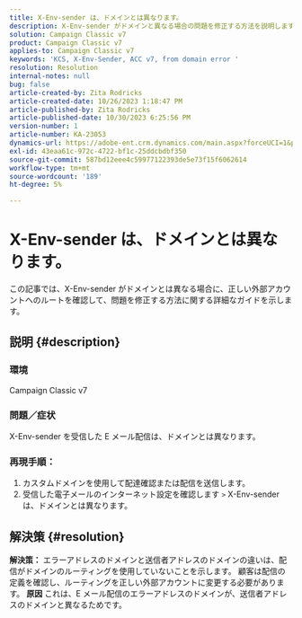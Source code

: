 ```yaml
---
title: X-Env-sender は、ドメインとは異なります。
description: X-Env-sender がドメインと異なる場合の問題を修正する方法を説明します。 ルーティングを正しい外部アカウントに変更します。
solution: Campaign Classic v7
product: Campaign Classic v7
applies-to: Campaign Classic v7
keywords: 'KCS, X-Env-Sender, ACC v7, from domain error '
resolution: Resolution
internal-notes: null
bug: false
article-created-by: Zita Rodricks
article-created-date: 10/26/2023 1:18:47 PM
article-published-by: Zita Rodricks
article-published-date: 10/30/2023 6:25:56 PM
version-number: 1
article-number: KA-23053
dynamics-url: https://adobe-ent.crm.dynamics.com/main.aspx?forceUCI=1&pagetype=entityrecord&etn=knowledgearticle&id=d912882f-0274-ee11-9ae7-6045bd006b4b
exl-id: 43eaa61c-972c-4722-bf1c-25ddcbdbf350
source-git-commit: 587bd12eee4c59977122393de5e73f15f6062614
workflow-type: tm+mt
source-wordcount: '189'
ht-degree: 5%

---
```


# X-Env-sender は、ドメインとは異なります。


この記事では、X-Env-sender がドメインとは異なる場合に、正しい外部アカウントへのルートを確認して、問題を修正する方法に関する詳細なガイドを示します。



## 説明 {#description}


### <b>環境</b>

Campaign Classic v7



### <b>問題／症状</b>

X-Env-sender を受信した E メール配信は、ドメインとは異なります。

### <b>再現手順：</b>

1. カスタムドメインを使用して配達確認または配信を送信します。
2. 受信した電子メールのインターネット設定を確認します `>`  X-Env-sender は、ドメインとは異なります。



## 解決策 {#resolution}

<b>解決策：</b>
エラーアドレスのドメインと送信者アドレスのドメインの違いは、配信がドメインのルーティングを使用していないことを示します。 顧客は配信の定義を確認し、ルーティングを正しい外部アカウントに変更する必要があります。
<b>原因</b>
これは、E メール配信のエラーアドレスのドメインが、送信者アドレスのドメインと異なるためです。
